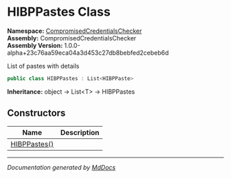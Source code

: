 ﻿<!--  
  <auto-generated>   
    The contents of this file were generated by a tool.  
    Changes to this file may be list if the file is regenerated  
  </auto-generated>   
-->

# HIBPPastes Class

**Namespace:** [CompromisedCredentialsChecker](../index.md)  
**Assembly:** CompromisedCredentialsChecker  
**Assembly Version:** 1.0.0\-alpha+23c76aa59eca04a3d453c27db8bebfed2cebeb6d

List of pastes with details

```csharp
public class HIBPPastes : List<HIBPPaste>
```

**Inheritance:** object → List\<T\> → HIBPPastes

## Constructors

| Name                                  | Description |
| ------------------------------------- | ----------- |
| [HIBPPastes()](constructors/index.md) |             |

___

*Documentation generated by [MdDocs](https://github.com/ap0llo/mddocs)*
